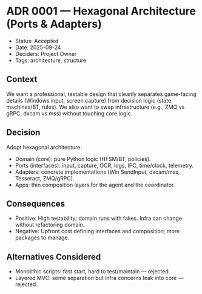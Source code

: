 # ADR 0001 — Hexagonal Architecture (Ports & Adapters)

- Status: Accepted
- Date: 2025-09-24
- Deciders: Project Owner
- Tags: architecture, structure

## Context
We want a professional, testable design that cleanly separates game-facing details (Windows input, screen capture) from decision logic (state machines/BT, rules). We also want to swap infrastructure (e.g., ZMQ vs gRPC, dxcam vs mss) without touching core logic.

## Decision
Adopt hexagonal architecture:
- Domain (core): pure Python logic (HFSM/BT, policies).
- Ports (interfaces): input, capture, OCR, logs, IPC, time/clock, telemetry.
- Adapters: concrete implementations (Win SendInput, dxcam/mss, Tesseract, ZMQ/gRPC).
- Apps: thin composition layers for the agent and the coordinator.

## Consequences
- Positive: High testability; domain runs with fakes. Infra can change without refactoring domain.
- Negative: Upfront cost defining interfaces and composition; more packages to manage.

## Alternatives Considered
- Monolithic scripts: fast start, hard to test/maintain — rejected.
- Layered MVC: some separation but infra concerns leak into core — rejected.
